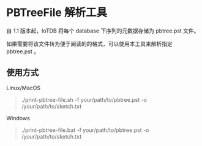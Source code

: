 <!--

    Licensed to the Apache Software Foundation (ASF) under one
    or more contributor license agreements.  See the NOTICE file
    distributed with this work for additional information
    regarding copyright ownership.  The ASF licenses this file
    to you under the Apache License, Version 2.0 (the
    "License"); you may not use this file except in compliance
    with the License.  You may obtain a copy of the License at
    
        http://www.apache.org/licenses/LICENSE-2.0
    
    Unless required by applicable law or agreed to in writing,
    software distributed under the License is distributed on an
    "AS IS" BASIS, WITHOUT WARRANTIES OR CONDITIONS OF ANY
    KIND, either express or implied.  See the License for the
    specific language governing permissions and limitations
    under the License.

-->

# PBTreeFile 解析工具

自 1.1 版本起，IoTDB 将每个 database 下序列的元数据存储为 pbtree.pst 文件。

如果需要将该文件转为便于阅读的的格式，可以使用本工具来解析指定 pbtree.pst 。

## 使用方式

Linux/MacOS
> ./print-pbtree-file.sh -f your/path/to/pbtree.pst -o /your/path/to/sketch.txt

Windows

> ./print-pbtree-file.bat -f your/path/to/pbtree.pst -o /your/path/to/sketch.txt
